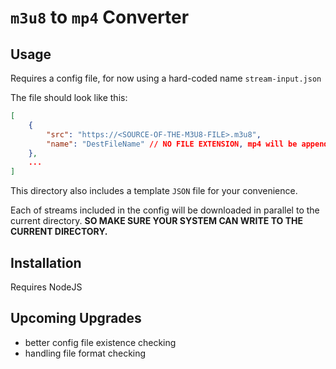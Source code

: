 # `m3u8` to `mp4` Converter

## Usage

Requires a config file, for now using a hard-coded name `stream-input.json`

The file should look like this:

```json
[
    {
        "src": "https://<SOURCE-OF-THE-M3U8-FILE>.m3u8",
        "name": "DestFileName" // NO FILE EXTENSION, mp4 will be appended
    },
    ...
]
```

This directory also includes a template `JSON` file for your convenience.

Each of streams included in the config will be downloaded in parallel to the current directory.  **SO MAKE SURE YOUR SYSTEM CAN WRITE TO THE CURRENT DIRECTORY.**

## Installation

Requires NodeJS

## Upcoming Upgrades

- better config file existence checking
- handling file format checking
